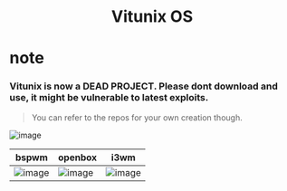 
<h1 align="center"> Vitunix OS </h1>



# note
### Vitunix is now a DEAD PROJECT. Please dont download and use, it might be vulnerable to latest exploits. 
> You can refer to the repos for your own creation though.


![image](https://github.com/vitunix/.github/assets/56447720/fc80d61d-2b80-4032-9701-baa883aaa5c6)


|bspwm|openbox|i3wm
|--|--|--|
|![image](https://user-images.githubusercontent.com/56447720/222956060-08e9b806-7fb1-41b0-924c-097f7c4a91bc.png)| ![image](https://user-images.githubusercontent.com/56447720/224530977-3a575253-3473-44ef-b285-53a3e50d8b2e.png)|![image](https://github.com/vitunix/.github/assets/102853901/b87dd79c-9f14-49ef-b5e4-2b6f77b2808e)|



<!-- ![image](https://user-images.githubusercontent.com/56447720/224530761-52197f9a-97a2-4384-b655-30ecc1e38899.png) -->
